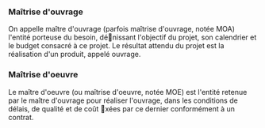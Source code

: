  ### Maîtrise d'ouvrage

On appelle maître d'ouvrage (parfois maîtrise d'ouvrage, notée MOA) l'entité porteuse du
besoin, dénissant l'objectif du projet, son calendrier et le budget consacré à ce projet. Le
résultat attendu du projet est la réalisation d'un produit, appelé ouvrage.

### Maîtrise d'oeuvre

Le maître d'oeuvre (ou maîtrise d'oeuvre, notée MOE) est l'entité retenue par le maître d'ouvrage pour réaliser l'ouvrage, dans les conditions de délais, de qualité et de coût xées
par ce dernier conformément à un contrat.